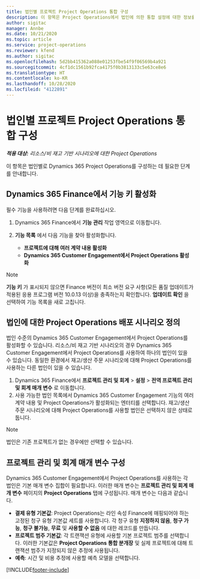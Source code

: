 ```yaml
---
title: 법인별 프로젝트 Project Operations 통합 구성
description: 이 항목은 Project Operations에서 법인에 의한 통합 설정에 대한 정보를 제공합니다.
author: sigitac
manager: Annbe
ms.date: 10/21/2020
ms.topic: article
ms.service: project-operations
ms.reviewer: kfend
ms.author: sigitac
ms.openlocfilehash: 5d2bb415362a088e01253fbe54f9f06569b4a921
ms.sourcegitcommit: 4cf1dc1561b92fca4175f0b3813133c5e63ce8e6
ms.translationtype: HT
ms.contentlocale: ko-KR
ms.lasthandoff: 10/28/2020
ms.locfileid: "4122891"
---
```

# <a name="configure-project-operations-integration-per-legal-entity"></a>법인별 프로젝트 Project Operations 통합 구성 

_**적용 대상:** 리소스/비 재고 기반 시나리오에 대한 Project Operations_

이 항목은 법인별로 Dynamics 365 Project Operations를 구성하는 데 필요한 단계를 안내합니다.

## <a name="enable-feature-keys-in-dynamics-365-finance"></a>Dynamics 365 Finance에서 기능 키 활성화

필수 기능을 사용하려면 다음 단계를 완료하십시오.

1. Dynamics 365 Finance에서 **기능 관리** 작업 영역으로 이동합니다.
2. **기능 목록** 에서 다음 기능을 찾아 활성화합니다.
  
    - **프로젝트에 대해 여러 계약 내용 활성화**
    - **Dynamics 365 Customer Engagement에서 Project Operations 활성화**

> [!NOTE]
> **기능 키** 가 표시되지 않으면 Finance 버전이 최소 버전 요구 사항(모든 품질 업데이트가 적용된 응용 프로그램 버전 10.0.13 이상)을 충족하는지 확인합니다. **업데이트 확인** 을 선택하여 기능 목록을 새로 고칩니다.

## <a name="define-the-project-operations-deployment-scenario-for-a-legal-entity"></a>법인에 대한 Project Operations 배포 시나리오 정의

법인 수준의 Dynamics 365 Customer Engagement에서 Project Operations를 활성화할 수 있습니다. 리소스/비 재고 기반 시나리오의 경우 Dynamics 365 Customer Engagement에서 Project Operations를 사용하여 하나의 법인이 있을 수 있습니다. 동일한 환경에서 재고/생산 주문 시나리오에 대해 Project Operations를 사용하는 다른 법인이 있을 수 있습니다.

1. Dynamics 365 Finance에서 **프로젝트 관리 및 회계** > **설정** > **전역 프로젝트 관리 및 회계 매개 변수** 로 이동합니다.
2. 사용 가능한 법인 목록에서 Dynamics 365 Customer Engagement 기능의 여러 계약 내용 및 Project Operations가 활성화되는 엔터티를 선택합니다. 재고/생산 주문 시나리오에 대해 Project Operations를 사용할 법인은 선택하지 않은 상태로 둡니다.

> [!NOTE]
> 법인은 기존 프로젝트가 없는 경우에만 선택할 수 있습니다.

## <a name="configure-project-management-and-accounting-parameters"></a>프로젝트 관리 및 회계 매개 변수 구성

Dynamics 365 Customer Engagement에서 Project Operations를 사용하는 각 법인은 기본 매개 변수 집합이 필요합니다. 이러한 매개 변수는 **프로젝트 관리 및 회계 매개 변수** 페이지의 **Project Operations** 탭에 구성됩니다. 매개 변수는 다음과 같습니다.

  - **결제 유형 기본값**: Project Operations는 라인 속성 Finance에 매핑되어야 하는 고정된 청구 유형 기본값 세트를 사용합니다. 각 청구 유형 **지정하지 않음**, **청구 가능**, **청구 불가능**, **무료** 및 **사용할 수 없음** 에 대한 레코드를 만듭니다.
  - **프로젝트 범주 기본값**: 각 트랜잭션 유형에 사용할 기본 프로젝트 범주를 선택합니다. 이러한 기본값은 **Project Operations 통합 분개장** 및 실제 프로젝트에 대해 트랜잭션 범주가 지정되지 않은 추정에 사용됩니다.
  - **예측**: 시간 및 비용 추정에 사용할 예측 모델을 선택합니다.


[!INCLUDE[footer-include](../includes/footer-banner.md)]